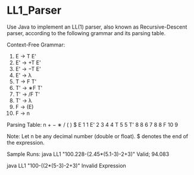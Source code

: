 # LL1_Parser
Use Java to implement an LL(1) parser, also known as Recursive-Descent parser, according to the following grammar and its parsing table.

Context-Free Grammar:
 1.  E → T E'
 2.  E' → +T E'
 3.  E' → −T E'
 4.  E' → λ
 5.  T → F T'
 6.  T' → ∗F T'
 7.  T' → /F T'
 8.  T' → λ
 9.  F → (E)
10.  F → n

Parsing Table:
   n  +  −  ∗  /  (  )  $
E  1              1
E'    2  3           4  4
T  5              5
T'    8  8  6  7     8  8
F  10             9

Note:
Let n be any decimal number (double or float).
$ denotes the end of the expression.

Sample Runs:
java LL1 "100.228-(2.45*(5.1-3)-2+3)"
Valid; 94.083

java LL1 "100-((2*(5-3)-2+3)"
Invalid Expression
